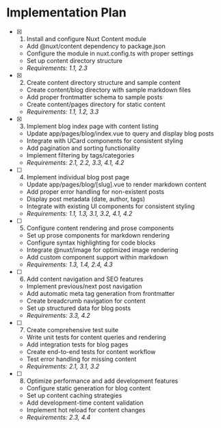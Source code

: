 # Implementation Plan

- [x] 1. Install and configure Nuxt Content module







  - Add @nuxt/content dependency to package.json
  - Configure the module in nuxt.config.ts with proper settings
  - Set up content directory structure
  - _Requirements: 1.1, 2.3_

- [x] 2. Create content directory structure and sample content





  - Create content/blog directory with sample markdown files
  - Add proper frontmatter schema to sample posts
  - Create content/pages directory for static content
  - _Requirements: 1.1, 1.2, 3.3_

- [x] 3. Implement blog index page with content listing






  - Update app/pages/blog/index.vue to query and display blog posts
  - Integrate with UCard components for consistent styling
  - Add pagination and sorting functionality
  - Implement filtering by tags/categories
  - _Requirements: 2.1, 2.2, 3.3, 4.1, 4.2_

- [ ] 4. Implement individual blog post page
  - Update app/pages/blog/[slug].vue to render markdown content
  - Add proper error handling for non-existent posts
  - Display post metadata (date, author, tags)
  - Integrate with existing UI components for consistent styling
  - _Requirements: 1.1, 1.3, 3.1, 3.2, 4.1, 4.2_

- [ ] 5. Configure content rendering and prose components
  - Set up prose components for markdown rendering
  - Configure syntax highlighting for code blocks
  - Integrate @nuxt/image for optimized image rendering
  - Add custom component support within markdown
  - _Requirements: 1.3, 1.4, 2.4, 4.3_

- [ ] 6. Add content navigation and SEO features
  - Implement previous/next post navigation
  - Add automatic meta tag generation from frontmatter
  - Create breadcrumb navigation for content
  - Set up structured data for blog posts
  - _Requirements: 3.3, 4.2_

- [ ] 7. Create comprehensive test suite
  - Write unit tests for content queries and rendering
  - Add integration tests for blog pages
  - Create end-to-end tests for content workflow
  - Test error handling for missing content
  - _Requirements: 2.1, 3.1, 3.2_

- [ ] 8. Optimize performance and add development features
  - Configure static generation for blog content
  - Set up content caching strategies
  - Add development-time content validation
  - Implement hot reload for content changes
  - _Requirements: 2.3, 4.4_
